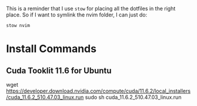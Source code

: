 This is a reminder that I use `stow` for placing all the dotfiles in the right place. So if I want to symlink the nvim folder, I can just do:

```stow nvim```



# Install Commands

## Cuda Tooklit 11.6 for Ubuntu
wget https://developer.download.nvidia.com/compute/cuda/11.6.2/local_installers/cuda_11.6.2_510.47.03_linux.run
sudo sh cuda_11.6.2_510.47.03_linux.run
